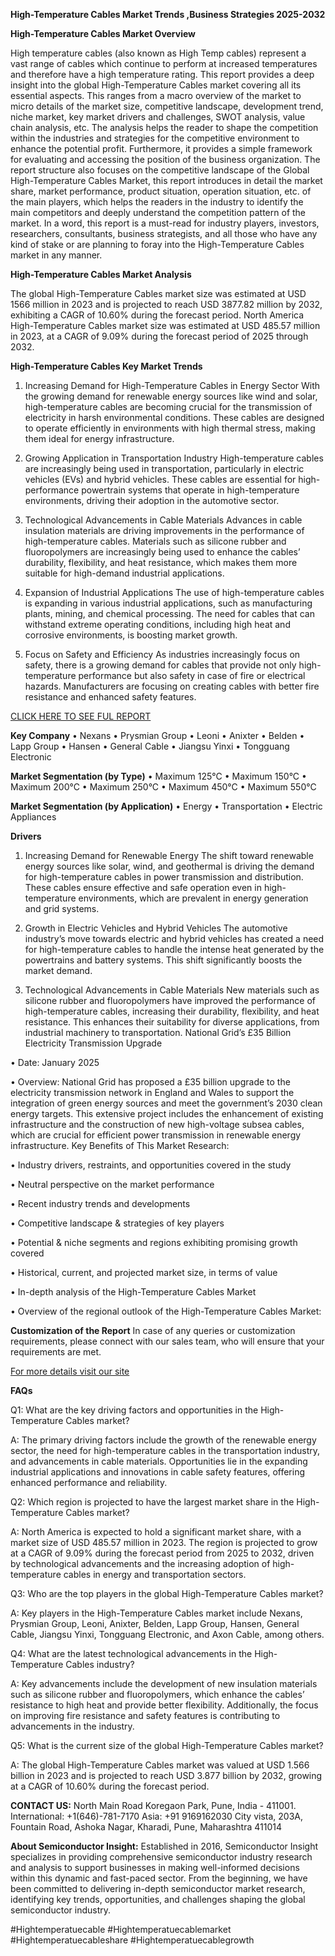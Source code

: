 **High-Temperature Cables Market Trends ,Business Strategies 2025-2032**

**High-Temperature Cables Market Overview**

High temperature cables (also known as High Temp cables) represent a vast range of cables which continue to perform at increased temperatures and therefore have a high temperature rating.
This report provides a deep insight into the global High-Temperature Cables market covering all its essential aspects. This ranges from a macro overview of the market to micro details of the market size, competitive landscape, development trend, niche market, key market drivers and challenges, SWOT analysis, value chain analysis, etc.
The analysis helps the reader to shape the competition within the industries and strategies for the competitive environment to enhance the potential profit. Furthermore, it provides a simple framework for evaluating and accessing the position of the business organization. The report structure also focuses on the competitive landscape of the Global High-Temperature Cables Market, this report introduces in detail the market share, market performance, product situation, operation situation, etc. of the main players, which helps the readers in the industry to identify the main competitors and deeply understand the competition pattern of the market.
In a word, this report is a must-read for industry players, investors, researchers, consultants, business strategists, and all those who have any kind of stake or are planning to foray into the High-Temperature Cables market in any manner.

**High-Temperature Cables Market Analysis**

The global High-Temperature Cables market size was estimated at USD 1566 million in 2023 and is projected to reach USD 3877.82 million by 2032, exhibiting a CAGR of 10.60% during the forecast period.
North America High-Temperature Cables market size was estimated at USD 485.57 million in 2023, at a CAGR of 9.09% during the forecast period of 2025 through 2032.

**High-Temperature Cables Key Market Trends**  

1.	Increasing Demand for High-Temperature Cables in Energy Sector
With the growing demand for renewable energy sources like wind and solar, high-temperature cables are becoming crucial for the transmission of electricity in harsh environmental conditions. These cables are designed to operate efficiently in environments with high thermal stress, making them ideal for energy infrastructure.

2.	Growing Application in Transportation Industry
High-temperature cables are increasingly being used in transportation, particularly in electric vehicles (EVs) and hybrid vehicles. These cables are essential for high-performance powertrain systems that operate in high-temperature environments, driving their adoption in the automotive sector.

3.	Technological Advancements in Cable Materials
Advances in cable insulation materials are driving improvements in the performance of high-temperature cables. Materials such as silicone rubber and fluoropolymers are increasingly being used to enhance the cables’ durability, flexibility, and heat resistance, which makes them more suitable for high-demand industrial applications.

4.	Expansion of Industrial Applications
The use of high-temperature cables is expanding in various industrial applications, such as manufacturing plants, mining, and chemical processing. The need for cables that can withstand extreme operating conditions, including high heat and corrosive environments, is boosting market growth.

5.	Focus on Safety and Efficiency
As industries increasingly focus on safety, there is a growing demand for cables that provide not only high-temperature performance but also safety in case of fire or electrical hazards. Manufacturers are focusing on creating cables with better fire resistance and enhanced safety features.

[CLICK HERE TO SEE FUL REPORT](https://semiconductorinsight.com/report/high-temperature-cables-market/)

**Key Company**
•	Nexans
•	Prysmian Group
•	Leoni
•	Anixter
•	Belden
•	Lapp Group
•	Hansen
•	General Cable
•	Jiangsu Yinxi
•	Tongguang Electronic

**Market Segmentation (by Type)**
•	Maximum 125°C
•	Maximum 150°C
•	Maximum 200°C
•	Maximum 250°C
•	Maximum 450°C
•	Maximum 550°C

**Market Segmentation (by Application)**
•	Energy
•	Transportation
•	Electric Appliances

**Drivers**
1.	Increasing Demand for Renewable Energy
The shift toward renewable energy sources like solar, wind, and geothermal is driving the demand for high-temperature cables in power transmission and distribution. These cables ensure effective and safe operation even in high-temperature environments, which are prevalent in energy generation and grid systems.

2.	Growth in Electric Vehicles and Hybrid Vehicles
The automotive industry’s move towards electric and hybrid vehicles has created a need for high-temperature cables to handle the intense heat generated by the powertrains and battery systems. This shift significantly boosts the market demand.

3.	Technological Advancements in Cable Materials
New materials such as silicone rubber and fluoropolymers have improved the performance of high-temperature cables, increasing their durability, flexibility, and heat resistance. This enhances their suitability for diverse applications, from industrial machinery to transportation.
National Grid’s £35 Billion Electricity Transmission Upgrade

•	Date: January 2025

•	Overview: National Grid has proposed a £35 billion upgrade to the electricity transmission network in England and Wales to support the integration of green energy sources and meet the government’s 2030 clean energy targets. This extensive project includes the enhancement of existing infrastructure and the construction of new high-voltage subsea cables, which are crucial for efficient power transmission in renewable energy infrastructure.
Key Benefits of This Market Research:

•	Industry drivers, restraints, and opportunities covered in the study

•	Neutral perspective on the market performance

•	Recent industry trends and developments

•	Competitive landscape & strategies of key players

•	Potential & niche segments and regions exhibiting promising growth covered

•	Historical, current, and projected market size, in terms of value

•	In-depth analysis of the High-Temperature Cables Market

•	Overview of the regional outlook of the High-Temperature Cables Market:

**Customization of the Report**
In case of any queries or customization requirements, please connect with our sales team, who will ensure that your requirements are met.

[For more details visit our site](https://semiconductorinsight.com/report/high-temperature-cables-market/)

**FAQs**

Q1: What are the key driving factors and opportunities in the High-Temperature Cables market?

A: The primary driving factors include the growth of the renewable energy sector, the need for high-temperature cables in the transportation industry, and advancements in cable materials. Opportunities lie in the expanding industrial applications and innovations in cable safety features, offering enhanced performance and reliability.

Q2: Which region is projected to have the largest market share in the High-Temperature Cables market?

A: North America is expected to hold a significant market share, with a market size of USD 485.57 million in 2023. The region is projected to grow at a CAGR of 9.09% during the forecast period from 2025 to 2032, driven by technological advancements and the increasing adoption of high-temperature cables in energy and transportation sectors.

Q3: Who are the top players in the global High-Temperature Cables market?

A: Key players in the High-Temperature Cables market include Nexans, Prysmian Group, Leoni, Anixter, Belden, Lapp Group, Hansen, General Cable, Jiangsu Yinxi, Tongguang Electronic, and Axon Cable, among others.

Q4: What are the latest technological advancements in the High-Temperature Cables industry?

A: Key advancements include the development of new insulation materials such as silicone rubber and fluoropolymers, which enhance the cables’ resistance to high heat and provide better flexibility. Additionally, the focus on improving fire resistance and safety features is contributing to advancements in the industry.

Q5: What is the current size of the global High-Temperature Cables market?

A: The global High-Temperature Cables market was valued at USD 1.566 billion in 2023 and is projected to reach USD 3.877 billion by 2032, growing at a CAGR of 10.60% during the forecast period.

**CONTACT US:**
North Main Road Koregaon Park, Pune, India - 411001.
International: +1(646)-781-7170
Asia: +91 9169162030
City vista, 203A, Fountain Road, Ashoka Nagar, Kharadi, Pune, Maharashtra 411014

**About Semiconductor Insight:**
Established in 2016, Semiconductor Insight specializes in providing comprehensive semiconductor industry research and analysis to support businesses in making well-informed decisions within this dynamic and fast-paced sector. From the beginning, we have been committed to delivering in-depth semiconductor market research, identifying key trends, opportunities, and challenges shaping the global semiconductor industry.

#Hightemperatuecable
#Hightemperatuecablemarket
#Hightemperatuecableshare
#Hightemperatuecablegrowth


